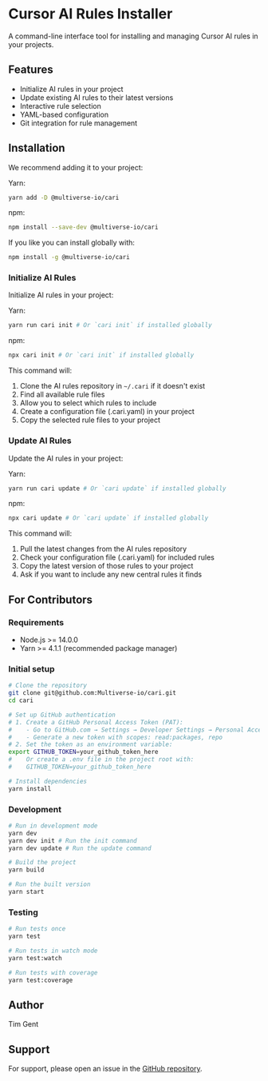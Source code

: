 # Cursor AI Rules Installer

A command-line interface tool for installing and managing Cursor AI rules in your projects.

## Features

- Initialize AI rules in your project
- Update existing AI rules to their latest versions
- Interactive rule selection
- YAML-based configuration
- Git integration for rule management

## Installation

We recommend adding it to your project:

Yarn:

```bash
yarn add -D @multiverse-io/cari
```

npm:

```bash
npm install --save-dev @multiverse-io/cari
```

If you like you can install globally with:

```bash
npm install -g @multiverse-io/cari
```

### Initialize AI Rules

Initialize AI rules in your project:

Yarn:

```bash
yarn run cari init # Or `cari init` if installed globally
```

npm:

```bash
npx cari init # Or `cari init` if installed globally
```

This command will:

1. Clone the AI rules repository in `~/.cari` if it doesn't exist
2. Find all available rule files
3. Allow you to select which rules to include
4. Create a configuration file (.cari.yaml) in your project
5. Copy the selected rule files to your project

### Update AI Rules

Update the AI rules in your project:

Yarn:

```bash
yarn run cari update # Or `cari update` if installed globally
```

npm:

```bash
npx cari update # Or `cari update` if installed globally
```

This command will:

1. Pull the latest changes from the AI rules repository
2. Check your configuration file (.cari.yaml) for included rules
3. Copy the latest version of those rules to your project
4. Ask if you want to include any new central rules it finds

## For Contributors

### Requirements

- Node.js >= 14.0.0
- Yarn >= 4.1.1 (recommended package manager)

### Initial setup

```bash
# Clone the repository
git clone git@github.com:Multiverse-io/cari.git
cd cari

# Set up GitHub authentication
# 1. Create a GitHub Personal Access Token (PAT):
#    - Go to GitHub.com → Settings → Developer Settings → Personal Access Tokens → Tokens (classic)
#    - Generate a new token with scopes: read:packages, repo
# 2. Set the token as an environment variable:
export GITHUB_TOKEN=your_github_token_here
#    Or create a .env file in the project root with:
#    GITHUB_TOKEN=your_github_token_here

# Install dependencies
yarn install
```

### Development

```bash
# Run in development mode
yarn dev
yarn dev init # Run the init command
yarn dev update # Run the update command

# Build the project
yarn build

# Run the built version
yarn start
```

### Testing

```bash
# Run tests once
yarn test

# Run tests in watch mode
yarn test:watch

# Run tests with coverage
yarn test:coverage
```

## Author

Tim Gent

## Support

For support, please open an issue in the [GitHub repository](https://github.com/Multiverse-io/cari).
